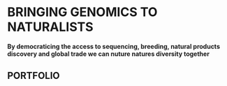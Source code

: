 # **BRINGING GENOMICS TO NATURALISTS**

**By democraticing the access to sequencing, breeding, natural products discovery and global trade we can nuture natures diversity together**

## **PORTFOLIO**
